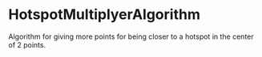 # HotspotMultiplyerAlgorithm
Algorithm for giving more points for being closer to a hotspot in the center of 2 points.
